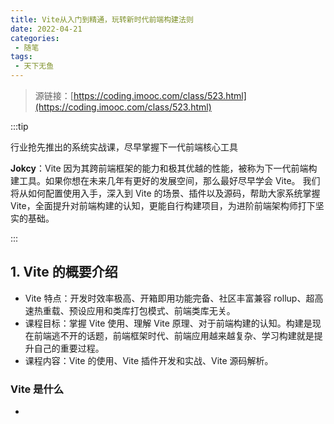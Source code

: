 ```yaml
---
title: Vite从入门到精通，玩转新时代前端构建法则
date: 2022-04-21
categories:
 - 随笔
tags:
 - 天下无鱼
---
```


<!-- more -->



> 源链接：[https://coding.imooc.com/class/523.html](https://coding.imooc.com/class/523.html)

:::tip

行业抢先推出的系统实战课，尽早掌握下一代前端核心工具<br/>

**Jokcy**：Vite 因为其跨前端框架的能力和极其优越的性能，被称为下一代前端构建工具。如果你想在未来几年有更好的发展空间，那么最好尽早学会 Vite。 我们将从如何配置使用入手，深入到 Vite 的场景、插件以及源码，帮助大家系统掌握 Vite，全面提升对前端构建的认知，更能自行构建项目，为进阶前端架构师打下坚实的基础。

:::



## 1. Vite 的概要介绍

- Vite 特点：开发时效率极高、开箱即用功能完备、社区丰富兼容 rollup、超高速热重载、预设应用和类库打包模式、前端类库无关。
- 课程目标：掌握 Vite 使用、理解 Vite 原理、对于前端构建的认知。构建是现在前端逃不开的话题，前端框架时代、前端应用越来越复杂、学习构建就是提升自己的重要过程。
- 课程内容：Vite 的使用、Vite 插件开发和实战、Vite 源码解析。

### Vite 是什么

- 